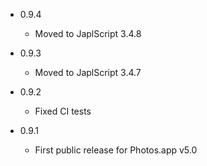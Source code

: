 - 0.9.4

  - Moved to JaplScript 3.4.8


- 0.9.3

  - Moved to JaplScript 3.4.7

- 0.9.2
 
  - Fixed CI tests 

 
- 0.9.1

  - First public release for Photos.app v5.0
